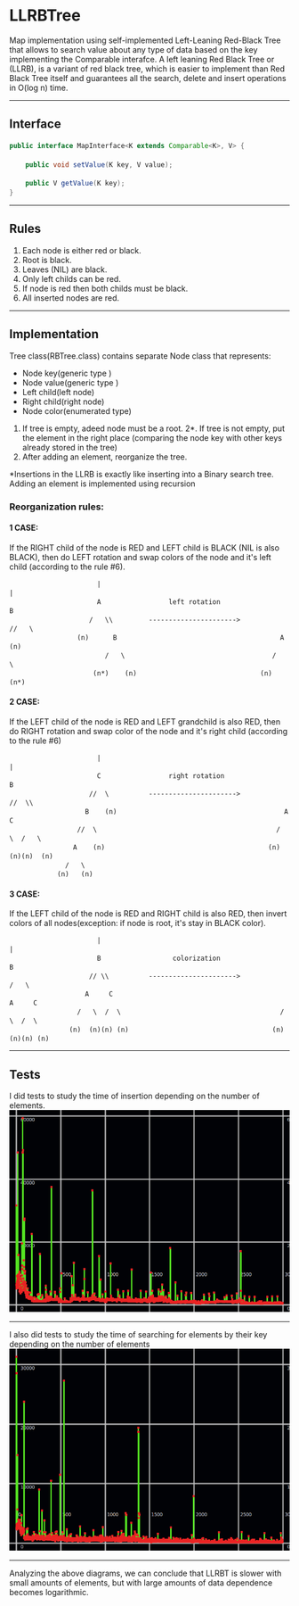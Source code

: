 # LLRBTree
Map implementation using self-implemented Left-Leaning Red-Black Tree that allows to search value about any type of data based on the key implementing the Comparable interafce. A left leaning Red Black Tree or (LLRB), is a variant of red black tree, which is easier to implement than Red Black Tree itself and guarantees all the search, delete and insert operations in O(log n) time.
___

## Interface
```java
public interface MapInterface<K extends Comparable<K>, V> {

    public void setValue(K key, V value);

    public V getValue(K key);
}
```

___

## Rules
1. Each node is either red or black.
2. Root is black.
3. Leaves (NIL) are black.
4. Only left childs can be red.
5. If node is red then both childs must be black.
6. All inserted nodes are red.

___

## Implementation
Tree class(RBTree.class) contains separate Node class that represents:
* Node key(generic type <K>)
* Node value(generic type <V>)
* Left child(left node)
* Right child(right node)
* Node color(enumerated type)
  
1. If tree is empty, adeed node must be a root.
2*. If tree is not empty, put the element in the right place (comparing the node key with other keys already stored in the tree)
3. After adding an element, reorganize the tree.
  
*Insertions in the LLRB is exactly like inserting into a Binary search tree. Adding an element is implemented using recursion
  
  ### Reorganization rules:
  #### 1 CASE:
  If the RIGHT child of the node is RED and LEFT child is BLACK (NIL is also BLACK), then do LEFT rotation and swap colors of the node and it's left child (according to the rule #6).
  ```
                        |                                                 |
                        A                 left rotation                   B
                      /   \\         ---------------------->           //   \
                   (n)      B                                         A     (n)
                          /   \                                     /   \
                       (n*)    (n)                               (n)    (n*)
```
  #### 2 CASE:
  If the LEFT child of the node is RED and LEFT grandchild is also RED, then do RIGHT rotation and swap color of the node and it's right child (according to the rule #6)
  ```
                        |                                                 |
                        C                 right rotation                  B
                      //  \          ---------------------->            //  \\
                     B    (n)                                          A      C
                   //  \                                             /   \  /   \
                  A    (n)                                         (n)  (n)(n)  (n)
                /   \
              (n)   (n)
```
  #### 3 CASE:
  If the LEFT child of the node is RED and RIGHT child is also RED, then invert colors of all nodes(exception: if node is root, it's stay in BLACK color).
  ```
                        |                                                  |
                        B                  colorization                    B
                      // \\          ---------------------->             /   \
                     A     C                                            A     C
                   /   \  /  \                                        /   \  /  \
                 (n)  (n)(n) (n)                                    (n)  (n)(n) (n)
```

___

## Tests
I did tests to study the time of insertion depending on the number of elements.
![SetValueTest](https://github.com/VladGubar/LLRBTree/raw/master/RBTree/setTest.png)
___
I also did tests to study the time of searching for elements by their key depending on the number of elements
![GetValueTest](https://github.com/VladGubar/LLRBTree/raw/master/RBTree/getTest.png)
___
Analyzing the above diagrams, we can conclude that LLRBT is slower with small amounts of elements, but with large amounts of data dependence becomes logarithmic.
